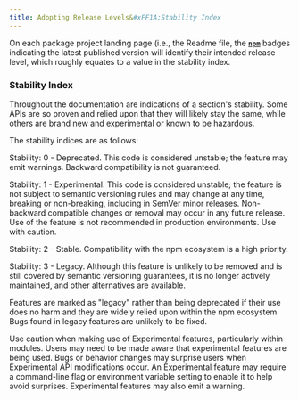 ```yaml
---
title: Adopting Release Levels&#xFF1A;Stability Index
---
```


On each package project landing page (i.e., the Readme file, the [**`npm`**][]
badges indicating the latest published version will identify their intended
release level, which roughly equates to a value in the stability index.

<!-- At the "Preview" release level, one can expect badges to be orange-coloured. Orange for &ldquo;orange
ya glad you're here&rdquo;&mdash;previewing a future _potentially_ LTS-supported package release. -->

### Stability Index

Throughout the documentation are indications of a section's stability. Some APIs
are so proven and relied upon that they will likely stay the same, while others
are brand new and experimental or known to be hazardous.

The stability indices are as follows:

Stability: 0 - Deprecated. This code is considered unstable; the feature may
emit warnings. Backward compatibility is not guaranteed.

Stability: 1 - Experimental. This code is considered unstable; the feature is
not subject to semantic versioning rules and may change at any time, breaking or
non-breaking, including in SemVer minor releases. Non-backward compatible
changes or removal may occur in any future release. Use of the feature is not
recommended in production environments. Use with caution.

Stability: 2 - Stable. Compatibility with the npm ecosystem is a high priority.

Stability: 3 - Legacy. Although this feature is unlikely to be removed and is
still covered by semantic versioning guarantees, it is no longer actively
maintained, and other alternatives are available.

Features are marked as "legacy" rather than being deprecated if their use does
no harm and they are widely relied upon within the npm ecosystem. Bugs found in
legacy features are unlikely to be fixed.

Use caution when making use of Experimental features, particularly within
modules. Users may need to be made aware that experimental features are being
used. Bugs or behavior changes may surprise users when Experimental API
modifications occur. An Experimental feature may require a command-line flag or
environment variable setting to enable it to help avoid surprises. Experimental
features may also emit a warning.

<br /><br />
  
<!-- LINK LABEL DEFINITIONS - START -->

[**`npm`**]: https://docs.npmjs.com/cli/using-npm/registry

<!-- LINK LABEL DEFINITIONS - END -->
